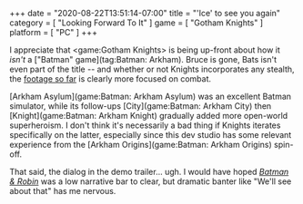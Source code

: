 +++
date = "2020-08-22T13:51:14-07:00"
title = "'Ice' to see you again"
category = [ "Looking Forward To It" ]
game = [ "Gotham Knights" ]
platform = [ "PC" ]
+++

I appreciate that <game:Gotham Knights> is being up-front about how it <i>isn't</i> a ["Batman" game](tag:Batman: Arkham).  Bruce is gone, Bats isn't even part of the title -- and whether or not Knights incorporates any stealth, the <a href="https://www.youtube.com/watch?v=hJjRRErYdO4">footage so far</a> is clearly more focused on combat.

[Arkham Asylum](game:Batman: Arkham Asylum) was an excellent Batman simulator, while its follow-ups [City](game:Batman: Arkham City) then [Knight](game:Batman: Arkham Knight) gradually added more open-world superheroism.  I don't think it's necessarily a bad thing if Knights iterates specifically on the latter, especially since this dev studio has some relevant experience from the [Arkham Origins](game:Batman: Arkham Origins) spin-off.

That said, the dialog in the demo trailer... ugh.  I would have hoped <i><a href="https://www.imdb.com/title/tt0118688/">Batman & Robin</a></i> was a low narrative bar to clear, but dramatic banter like "We'll see about that" has me nervous.
